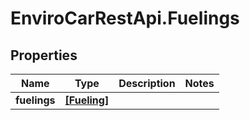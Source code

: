 # EnviroCarRestApi.Fuelings

## Properties
Name | Type | Description | Notes
------------ | ------------- | ------------- | -------------
**fuelings** | [**[Fueling]**](Fueling.md) |  | 
